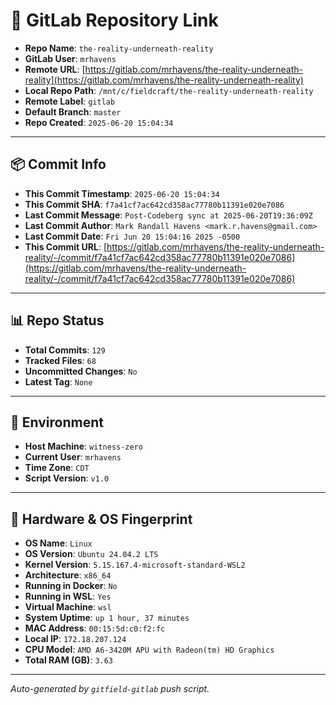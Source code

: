 # 🔗 GitLab Repository Link

- **Repo Name**: `the-reality-underneath-reality`
- **GitLab User**: `mrhavens`
- **Remote URL**: [https://gitlab.com/mrhavens/the-reality-underneath-reality](https://gitlab.com/mrhavens/the-reality-underneath-reality)
- **Local Repo Path**: `/mnt/c/fieldcraft/the-reality-underneath-reality`
- **Remote Label**: `gitlab`
- **Default Branch**: `master`
- **Repo Created**: `2025-06-20 15:04:34`

---

## 📦 Commit Info

- **This Commit Timestamp**: `2025-06-20 15:04:34`
- **This Commit SHA**: `f7a41cf7ac642cd358ac77780b11391e020e7086`
- **Last Commit Message**: `Post-Codeberg sync at 2025-06-20T19:36:09Z`
- **Last Commit Author**: `Mark Randall Havens <mark.r.havens@gmail.com>`
- **Last Commit Date**: `Fri Jun 20 15:04:16 2025 -0500`
- **This Commit URL**: [https://gitlab.com/mrhavens/the-reality-underneath-reality/-/commit/f7a41cf7ac642cd358ac77780b11391e020e7086](https://gitlab.com/mrhavens/the-reality-underneath-reality/-/commit/f7a41cf7ac642cd358ac77780b11391e020e7086)

---

## 📊 Repo Status

- **Total Commits**: `129`
- **Tracked Files**: `68`
- **Uncommitted Changes**: `No`
- **Latest Tag**: `None`

---

## 🧽 Environment

- **Host Machine**: `witness-zero`
- **Current User**: `mrhavens`
- **Time Zone**: `CDT`
- **Script Version**: `v1.0`

---

## 🧬 Hardware & OS Fingerprint

- **OS Name**: `Linux`
- **OS Version**: `Ubuntu 24.04.2 LTS`
- **Kernel Version**: `5.15.167.4-microsoft-standard-WSL2`
- **Architecture**: `x86_64`
- **Running in Docker**: `No`
- **Running in WSL**: `Yes`
- **Virtual Machine**: `wsl`
- **System Uptime**: `up 1 hour, 37 minutes`
- **MAC Address**: `00:15:5d:c0:f2:fc`
- **Local IP**: `172.18.207.124`
- **CPU Model**: `AMD A6-3420M APU with Radeon(tm) HD Graphics`
- **Total RAM (GB)**: `3.63`

---

_Auto-generated by `gitfield-gitlab` push script._
